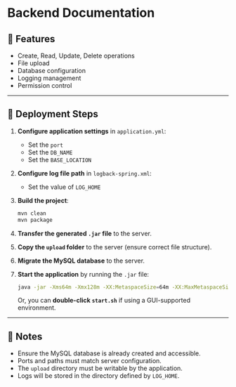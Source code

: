 # Backend Documentation

## 🔧 Features

- Create, Read, Update, Delete operations  
- File upload  
- Database configuration  
- Logging management  
- Permission control  

---

## 🚀 Deployment Steps

1. **Configure application settings** in `application.yml`:  
   - Set the `port`  
   - Set the `DB_NAME`  
   - Set the `BASE_LOCATION`  

2. **Configure log file path** in `logback-spring.xml`:  
   - Set the value of `LOG_HOME`

3. **Build the project**:
   ```bash
   mvn clean
   mvn package
   ```

4. **Transfer the generated `.jar` file** to the server.

5. **Copy the `upload` folder** to the server (ensure correct file structure).

6. **Migrate the MySQL database** to the server.

7. **Start the application** by running the `.jar` file:
   ```bash
   java -jar -Xms64m -Xmx128m -XX:MetaspaceSize=64m -XX:MaxMetaspaceSize=64m your-app.jar
   ```

   Or, you can **double-click `start.sh`** if using a GUI-supported environment.

---

## 📄 Notes

- Ensure the MySQL database is already created and accessible.  
- Ports and paths must match server configuration.  
- The `upload` directory must be writable by the application.  
- Logs will be stored in the directory defined by `LOG_HOME`.
